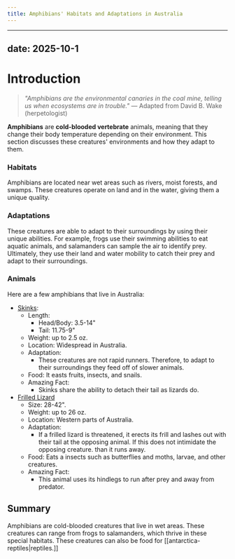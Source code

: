 ```yaml
---
title: Amphibians' Habitats and Adaptations in Australia
---
```

---
date: 2025-10-1
---
# Introduction

>_"Amphibians are the environmental canaries in the coal mine, telling us when ecosystems are in trouble."_ 
>— Adapted from David B. Wake (herpetologist)

**Amphibians** are **cold-blooded vertebrate** animals, meaning that they change their body temperature depending on their environment. This section discusses these creatures' environments and how they adapt to them.
### Habitats

Amphibians are located near wet areas such as rivers, moist forests, and swamps. These creatures operate on land and in the water, giving them a unique quality. 
### Adaptations

These creatures are able to adapt to their surroundings by using their unique abilities. For example, frogs use their swimming abilities to eat aquatic animals, and salamanders can sample the air to identify prey. Ultimately, they use their land and water mobility to catch their prey and adapt to their surroundings.
### Animals

Here are a few amphibians that live in Australia:
- [Skinks](https://upload.wikimedia.org/wikipedia/commons/d/dd/Blue-toungued_skink444.jpg):
	- Length: 
		- Head/Body: 3.5-14"
		- Tail: 11.75-9"
	- Weight: up to 2.5 oz.
	- Location: Widespread in Australia.
	- Adaptation:
		- These creatures are not rapid runners. Therefore, to adapt to their surroundings they feed off of slower animals.
	- Food: It easts fruits, insects, and snails.
	- Amazing Fact: 
		- Skinks share the ability to detach their tail as lizards do.
- [Frilled Lizard](https://tse4.mm.bing.net/th/id/OIP.xOceJJkkTbTA9RXA_GJyEgHaE8?rs=1&pid=ImgDetMain&o=7&rm=3)
	- Size: 28-42".
	- Weight: up to 26 oz.
	- Location: Western parts of Australia.
	- Adaptation:
		- If a frilled lizard is threatened, it erects its frill and lashes out with their tail at the opposing animal. If this does not intimidate the opposing creature. than it runs away.
	- Food: Eats a insects such as butterflies and moths, larvae, and other creatures.
	- Amazing Fact: 
		- This animal uses its hindlegs to run after prey and away from predator.
## Summary

Amphibians are cold-blooded creatures that live in wet areas. These creatures can range from frogs to salamanders, which thrive in these special habitats. These creatures can also be food for [[antarctica-reptiles|reptiles.]]